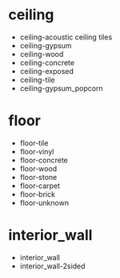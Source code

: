 # ceiling

- ceiling-acoustic ceiling tiles
- ceiling-gypsum
- ceiling-wood
- ceiling-concrete
- ceiling-exposed
- ceiling-tile
- ceiling-gypsum_popcorn

# floor

- floor-tile
- floor-vinyl
- floor-concrete
- floor-wood
- floor-stone
- floor-carpet
- floor-brick
- floor-unknown

# interior_wall

- interior_wall
- interior_wall-2sided

